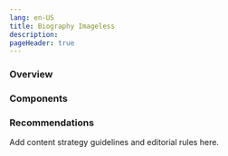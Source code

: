 ```yaml
---
lang: en-US
title: Biography Imageless
description:
pageHeader: true
---
```

### Overview

### Components
<PreviewImage :image="$withBase('/images/biography-imageless.png')" :contents="[{ x: 0, y: 0, title: 'Header', text: 'Biography header' }, { x: 0, y: 3.75, title: 'Entity bar', text: 'Biography Entity bar' }, { x: 25, y: 15, title: 'Bio card', text: 'Biography Bio card' }, { x: 0, y: 27, title: 'Body copy ', text: 'Biography Body copy ' }, { x: 0, y: 52, title: 'Read more', text: 'Biography read more' },{ x: 0, y: 75, title: 'Secondary footer', text: 'Biography secondary footer'}, { x: 0, y: 90, title: 'Global footer', text: 'Biography Global footer'}]">
<template #code>
<CodeGroup>
  <CodeGroupItem title="HTML">

```html
```

  </CodeGroupItem>
</CodeGroup>
</template>
</PreviewImage>

### Recommendations
Add content strategy guidelines and editorial rules here.
